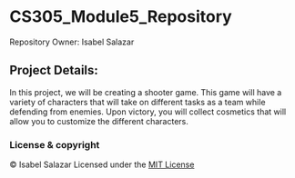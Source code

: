 # CS305_Module5_Repository
Repository Owner: Isabel Salazar

## Project Details:
In this project, we will be creating a shooter game. This game will have a variety of characters that will take on different tasks as a team while defending from enemies.
Upon victory, you will collect cosmetics that will allow you to customize the different characters.

### License & copyright
&copy; Isabel Salazar
Licensed under the [MIT License](LICENSE)
